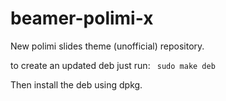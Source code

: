 # beamer-polimi-x
New polimi slides theme (unofficial) repository.

to create an updated deb just run:
``` sudo make deb```

Then install the deb using dpkg.
